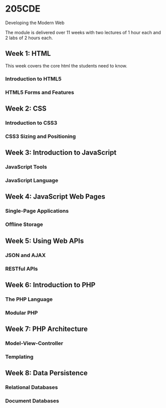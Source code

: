 # 205CDE
Developing the Modern Web

The module is delivered over 11 weeks with two lectures of 1 hour each and 2 labs of 2 hours each.

## Week 1: HTML
This week covers the core html the students need to know.

### Introduction to HTML5

### HTML5 Forms and Features

## Week 2: CSS

### Introduction to CSS3

### CSS3 Sizing and Positioning

## Week 3: Introduction to JavaScript

### JavaScript Tools

### JavaScript Language

## Week 4: JavaScript Web Pages

### Single-Page Applications

### Offline Storage

## Week 5: Using Web APIs

### JSON and AJAX

### RESTful APIs

## Week 6: Introduction to PHP

### The PHP Language

### Modular PHP

## Week 7: PHP Architecture

### Model-View-Controller

### Templating

## Week 8: Data Persistence

### Relational Databases

### Document Databases
